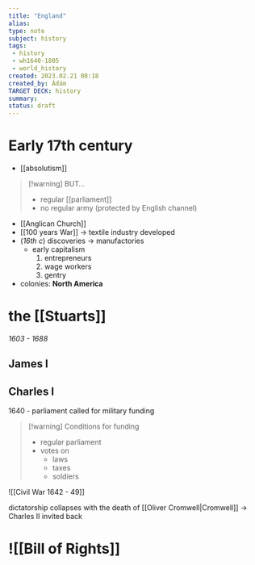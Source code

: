 ```yaml
---
title: "England"
alias: 
type: note
subject: history
tags:
 - history
 - wh1640-1805
 - world_history
created: 2023.02.21 08:18
created_by: Ádám
TARGET DECK: history
summary: 
status: draft
---
```

# Early 17th century
- [[absolutism]]
>[!warning] BUT…
>- regular [[parliament]] 
>- no regular army (protected by English channel)
- [[Anglican Church]]
- [[100 years War]] → textile industry developed
- (*16th c*) discoveries → manufactories
	- early capitalism
		1. entrepreneurs
		2. wage workers
		3. gentry
- colonies: **North America**

# the [[Stuarts]]
*1603 - 1688*

## James I

## Charles I
1640 - parliament called for military funding
>[!warning] Conditions for funding
>- regular parliament
>- votes on
>	- laws
>	- taxes
>	- soldiers

![[Civil War 1642 - 49]]

dictatorship collapses with the death of [[Oliver Cromwell|Cromwell]] → Charles II invited back

# ![[Bill of Rights]]